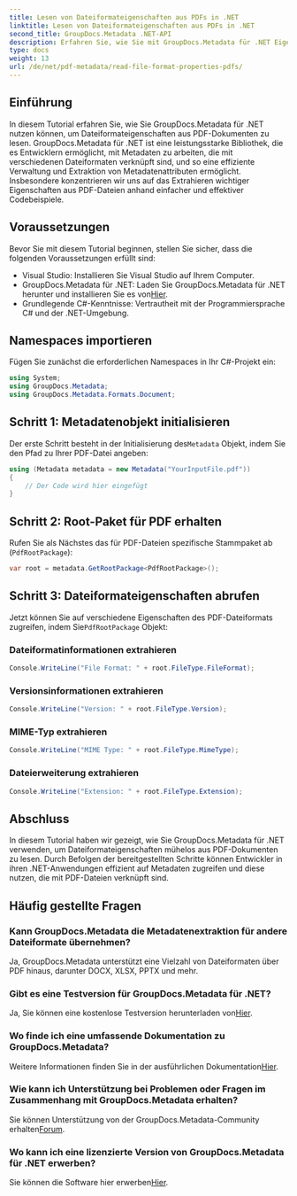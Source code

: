 ```yaml
---
title: Lesen von Dateiformateigenschaften aus PDFs in .NET
linktitle: Lesen von Dateiformateigenschaften aus PDFs in .NET
second_title: GroupDocs.Metadata .NET-API
description: Erfahren Sie, wie Sie mit GroupDocs.Metadata für .NET Eigenschaften des PDF-Dateiformats extrahieren. Tauchen Sie mit einfachem C# in die Metadatenverwaltung ein.
type: docs
weight: 13
url: /de/net/pdf-metadata/read-file-format-properties-pdfs/
---
```

## Einführung
In diesem Tutorial erfahren Sie, wie Sie GroupDocs.Metadata für .NET nutzen können, um Dateiformateigenschaften aus PDF-Dokumenten zu lesen. GroupDocs.Metadata für .NET ist eine leistungsstarke Bibliothek, die es Entwicklern ermöglicht, mit Metadaten zu arbeiten, die mit verschiedenen Dateiformaten verknüpft sind, und so eine effiziente Verwaltung und Extraktion von Metadatenattributen ermöglicht. Insbesondere konzentrieren wir uns auf das Extrahieren wichtiger Eigenschaften aus PDF-Dateien anhand einfacher und effektiver Codebeispiele.
## Voraussetzungen
Bevor Sie mit diesem Tutorial beginnen, stellen Sie sicher, dass die folgenden Voraussetzungen erfüllt sind:
- Visual Studio: Installieren Sie Visual Studio auf Ihrem Computer.
-  GroupDocs.Metadata für .NET: Laden Sie GroupDocs.Metadata für .NET herunter und installieren Sie es von[Hier](https://releases.groupdocs.com/metadata/net/).
- Grundlegende C#-Kenntnisse: Vertrautheit mit der Programmiersprache C# und der .NET-Umgebung.

## Namespaces importieren
Fügen Sie zunächst die erforderlichen Namespaces in Ihr C#-Projekt ein:
```csharp
using System;
using GroupDocs.Metadata;
using GroupDocs.Metadata.Formats.Document;
```
## Schritt 1: Metadatenobjekt initialisieren
 Der erste Schritt besteht in der Initialisierung des`Metadata` Objekt, indem Sie den Pfad zu Ihrer PDF-Datei angeben:
```csharp
using (Metadata metadata = new Metadata("YourInputFile.pdf"))
{
    // Der Code wird hier eingefügt
}
```
## Schritt 2: Root-Paket für PDF erhalten
Rufen Sie als Nächstes das für PDF-Dateien spezifische Stammpaket ab (`PdfRootPackage`):
```csharp
var root = metadata.GetRootPackage<PdfRootPackage>();
```
## Schritt 3: Dateiformateigenschaften abrufen
 Jetzt können Sie auf verschiedene Eigenschaften des PDF-Dateiformats zugreifen, indem Sie`PdfRootPackage` Objekt:
### Dateiformatinformationen extrahieren
```csharp
Console.WriteLine("File Format: " + root.FileType.FileFormat);
```
### Versionsinformationen extrahieren
```csharp
Console.WriteLine("Version: " + root.FileType.Version);
```
### MIME-Typ extrahieren
```csharp
Console.WriteLine("MIME Type: " + root.FileType.MimeType);
```
### Dateierweiterung extrahieren
```csharp
Console.WriteLine("Extension: " + root.FileType.Extension);
```

## Abschluss
In diesem Tutorial haben wir gezeigt, wie Sie GroupDocs.Metadata für .NET verwenden, um Dateiformateigenschaften mühelos aus PDF-Dokumenten zu lesen. Durch Befolgen der bereitgestellten Schritte können Entwickler in ihren .NET-Anwendungen effizient auf Metadaten zugreifen und diese nutzen, die mit PDF-Dateien verknüpft sind.

## Häufig gestellte Fragen
### Kann GroupDocs.Metadata die Metadatenextraktion für andere Dateiformate übernehmen?
Ja, GroupDocs.Metadata unterstützt eine Vielzahl von Dateiformaten über PDF hinaus, darunter DOCX, XLSX, PPTX und mehr.
### Gibt es eine Testversion für GroupDocs.Metadata für .NET?
 Ja, Sie können eine kostenlose Testversion herunterladen von[Hier](https://releases.groupdocs.com/).
### Wo finde ich eine umfassende Dokumentation zu GroupDocs.Metadata?
 Weitere Informationen finden Sie in der ausführlichen Dokumentation[Hier](https://reference.groupdocs.com/metadata/net/).
### Wie kann ich Unterstützung bei Problemen oder Fragen im Zusammenhang mit GroupDocs.Metadata erhalten?
 Sie können Unterstützung von der GroupDocs.Metadata-Community erhalten[Forum](https://forum.groupdocs.com/c/metadata/14).
### Wo kann ich eine lizenzierte Version von GroupDocs.Metadata für .NET erwerben?
 Sie können die Software hier erwerben[Hier](https://purchase.groupdocs.com/buy).